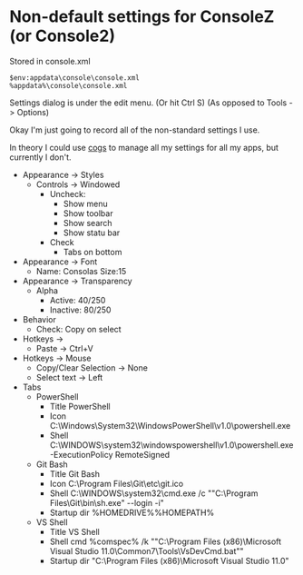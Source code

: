 ﻿# Non-default settings for ConsoleZ (or Console2)

Stored in console.xml

    $env:appdata\console\console.xml
    %appdata%\console\console.xml

Settings dialog is under the edit menu. (Or hit Ctrl S) (As opposed to Tools -> Options)

Okay I'm just going to record all of the non-standard settings I use.

In theory I could use [cogs](https://bitbucket.org/rhysparry/cogs) to manage all my settings for all my apps, but currently I don't.

* Appearance -> Styles
  * Controls -> Windowed
    * Uncheck:
      * Show menu
      * Show toolbar
      * Show search
      * Show statu bar
    * Check
      * Tabs on bottom
* Appearance -> Font
  * Name: Consolas  Size:15
* Appearance -> Transparency
  * Alpha
    * Active:   40/250
    * Inactive: 80/250
* Behavior
  * Check: Copy on select
* Hotkeys ->
  * Paste -> Ctrl+V
* Hotkeys -> Mouse
  * Copy/Clear Selection    ->  None
  * Select text           ->  Left
* Tabs
  * PowerShell
    * Title   PowerShell
    * Icon    C:\Windows\System32\WindowsPowerShell\v1.0\powershell.exe
    * Shell   C:\WINDOWS\system32\windowspowershell\v1.0\powershell.exe -ExecutionPolicy RemoteSigned
  * Git Bash
    * Title       Git Bash
    * Icon        C:\Program Files\Git\etc\git.ico
    * Shell       C:\WINDOWS\system32\cmd.exe /c ""C:\Program Files\Git\bin\sh.exe" --login -i"
    * Startup dir %HOMEDRIVE%%HOMEPATH%
  * VS Shell
    * Title       VS Shell
    * Shell       cmd %comspec% /k ""C:\Program Files (x86)\Microsoft Visual Studio 11.0\Common7\Tools\VsDevCmd.bat""
    * Startup dir "C:\Program Files (x86)\Microsoft Visual Studio 11.0\"
